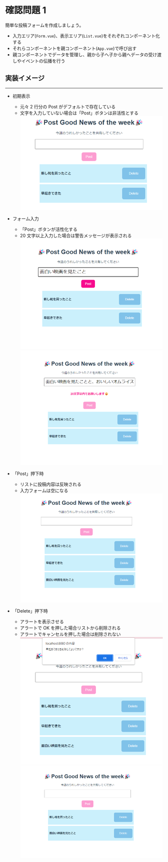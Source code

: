 # 確認問題 1

簡単な投稿フォームを作成しましょう。

- 入力エリア(`Form.vue`)、表示エリア(`List.vue`)をそれぞれコンポーネント化する
- それらコンポーネントを親コンポーネント(`App.vue`)で呼び出す
- 親コンポーネントでデータを管理し、親から子へ子から親へデータの受け渡しやイベントの伝播を行う

## 実装イメージ

---

- 初期表示

  - 元々 2 行分の Post がデフォルトで存在している
  - 文字を入力していない場合は「Post」ボタンは非活性とする
    ![キャプチャ6](../Vue.js_Doc/img/vue-cli-exam6.png)

- フォーム入力

  - 「Post」ボタンが活性化する
  - 20 文字以上入力した場合は警告メッセージが表示される
    ![キャプチャ7](../Vue.js_Doc/img/vue-cli-exam7.png)
    ![キャプチャ8](../Vue.js_Doc/img/vue-cli-exam8.png)

- 「Post」押下時

  - リストに投稿内容は反映される
  - 入力フォームは空になる
    ![キャプチャ9](../Vue.js_Doc/img/vue-cli-exam9.png)

- 「Delete」押下時
  - アラートを表示させる
  - アラートで OK を押した場合リストから削除される
  - アラートでキャンセルを押した場合は削除されない
    ![キャプチャ10](../Vue.js_Doc/img/vue-cli-exam10.png)
    ![キャプチャ11](../Vue.js_Doc/img/vue-cli-exam11.png)

